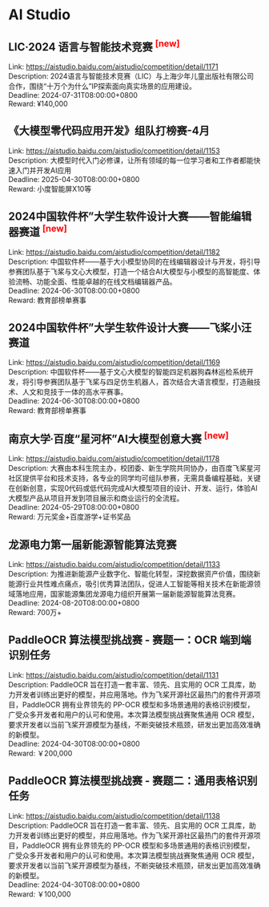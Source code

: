 # AI Studio



## LIC·2024 语言与智能技术竞赛 <sup style="color:red">[new]<sup>  

Link: https://aistudio.baidu.com/aistudio/competition/detail/1171  
Description: 2024语言与智能技术竞赛（LIC）与上海少年儿童出版社有限公司合作，围绕“十万个为什么”IP探索面向真实场景的应用建设。  
Deadline: 2024-07-31T08:00:00+0800  
Reward: ¥140,000  


## 《大模型零代码应用开发》组队打榜赛-4月

Link: https://aistudio.baidu.com/aistudio/competition/detail/1153  
Description: 大模型时代入门必修课，让所有领域的每一位学习者和工作者都能快速入门并开发AI应用  
Deadline: 2025-04-30T08:00:00+0800  
Reward: 小度智能屏X10等  


## 2024中国软件杯”大学生软件设计大赛——智能编辑器赛道 <sup style="color:red">[new]<sup>  

Link: https://aistudio.baidu.com/aistudio/competition/detail/1182  
Description: 中国软件杯——基于大小模型协同的在线编辑器设计与开发，将引导参赛团队基于飞桨与文心大模型，打造一个结合AI大模型与小模型的高智能度、体验流畅、功能全面、性能卓越的在线文档编辑器产品。  
Deadline: 2024-06-30T08:00:00+0800  
Reward: 教育部榜单赛事  


## 2024中国软件杯”大学生软件设计大赛——飞桨小汪赛道

Link: https://aistudio.baidu.com/aistudio/competition/detail/1169  
Description: 中国软件杯——基于文心大模型的智能四足机器狗森林巡检系统开发，将引导参赛团队基于飞桨与四足仿生机器人，首次结合大语言模型，打造融技术、人文和竞技于一体的高水平赛事。  
Deadline: 2024-06-30T08:00:00+0800  
Reward: 教育部榜单赛事  


## 南京大学∙百度“星河杯”AI大模型创意大赛 <sup style="color:red">[new]<sup>  

Link: https://aistudio.baidu.com/aistudio/competition/detail/1178  
Description: 大赛由本科生院主办，校团委、新生学院共同协办，由百度飞桨星河社区提供平台和技术支持，各专业的同学均可组队参赛，无需具备编程基础，关键在创新创意，实现0代码或低代码完成AI大模型项目的设计、开发、运行，体验AI大模型产品从项目开发到项目展示和商业运行的全流程。  
Deadline: 2024-05-29T08:00:00+0800  
Reward: 万元奖金+百度游学+证书奖品  


## 龙源电力第一届新能源智能算法竞赛

Link: https://aistudio.baidu.com/aistudio/competition/detail/1133  
Description: 为推进新能源产业数字化、智能化转型，深挖数据资产价值，围绕新能源行业共性难点痛点，吸引优秀算法团队，促进人工智能等相关技术在新能源领域落地应用，国家能源集团龙源电力组织开展第一届新能源智能算法竞赛。  
Deadline: 2024-08-20T08:00:00+0800  
Reward: 700万+  


## PaddleOCR 算法模型挑战赛 - 赛题一：OCR 端到端识别任务

Link: https://aistudio.baidu.com/aistudio/competition/detail/1131  
Description: PaddleOCR 旨在打造一套丰富、领先、且实用的 OCR 工具库，助力开发者训练出更好的模型，并应用落地。作为飞桨开源社区最热门的套件开源项目，PaddleOCR 拥有业界领先的 PP-OCR 模型和多场景通用的表格识别模型，广受众多开发者和用户的认可和使用。本次算法模型挑战赛聚焦通用 OCR 模型，要求开发者以当前飞桨开源模型为基线，不断突破技术瓶颈，研发出更加高效准确的新模型。  
Deadline: 2024-04-30T08:00:00+0800  
Reward: ￥200,000  


## PaddleOCR 算法模型挑战赛 - 赛题二：通用表格识别任务

Link: https://aistudio.baidu.com/aistudio/competition/detail/1138  
Description: PaddleOCR 旨在打造一套丰富、领先、且实用的 OCR 工具库，助力开发者训练出更好的模型，并应用落地。作为飞桨开源社区最热门的套件开源项目，PaddleOCR 拥有业界领先的 PP-OCR 模型和多场景通用的表格识别模型，广受众多开发者和用户的认可和使用。本次算法模型挑战赛聚焦通用 OCR 模型，要求开发者以当前飞桨开源模型为基线，不断突破技术瓶颈，研发出更加高效准确的新模型。  
Deadline: 2024-04-30T08:00:00+0800  
Reward: ￥100,000  

